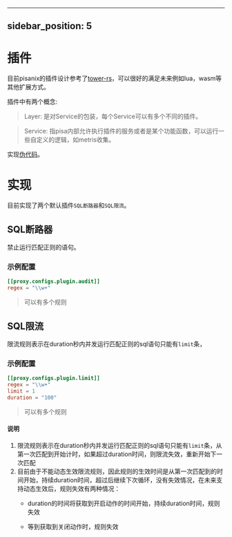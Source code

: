 <!--
 Copyright 2022 Database Mesh Authors
 
 Licensed under the Apache License, Version 2.0 (the "License");
 you may not use this file except in compliance with the License.
 You may obtain a copy of the License at
 
     http://www.apache.org/licenses/LICENSE-2.0
 
 Unless required by applicable law or agreed to in writing, software
 distributed under the License is distributed on an "AS IS" BASIS,
 WITHOUT WARRANTIES OR CONDITIONS OF ANY KIND, either express or implied.
 See the License for the specific language governing permissions and
 limitations under the License.
-->

---
sidebar_position: 5
---

# 插件

目前pisanix的插件设计参考了[tower-rs](https://github.com/tower-rs/tower.git)，可以很好的满足未来例如lua，wasm等其他扩展方式。

插件中有两个概念:
> Layer:  是对Service的包装，每个Service可以有多个不同的插件。

> Service: 指pisa内部允许执行插件的服务或者是某个功能函数，可以运行一些自定义的逻辑，如metris收集。

实现[伪代码](https://play.rust-lang.org/?version=stable&mode=debug&edition=2018&gist=0db8ca6f72096c7a74682085a66e3270)。

# 实现
目前实现了两个默认插件`SQL断路器`和`SQL限流`。

## SQL断路器
禁止运行匹配正则的语句。

### 示例配置
``` toml
[[proxy.configs.plugin.audit]]
regex = "\\w+"
```

> 可以有多个规则

## SQL限流
限流规则表示在duration秒内并发运行匹配正则的sql语句只能有`limit`条，

### 示例配置
``` toml
[[proxy.configs.plugin.limit]]
regex = "\\w+"    
limit = 1
duration = "100"
```

> 可以有多个规则

#### 说明

1. 限流规则表示在duration秒内并发运行匹配正则的sql语句只能有`limit`条，从第一次匹配到开始计时，如果超过duration时间，则限流失效，重新开始下一次匹配
2. 目前由于不能动态生效限流规则，因此规则的生效时间是从第一次匹配到的时间开始，持续duration时间，超过后继续下次循环，没有失效情况，在未来支持动态生效后，规则失效有两种情况：
    -  duration的时间将获取到开启动作的时间开始，持续duration时间，规则失效

    -  等到获取到关闭动作时，规则失效
